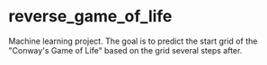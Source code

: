 # reverse_game_of_life
Machine learning project. The goal is to predict the start grid of the "Conway's Game of Life" based on the grid several steps after.
